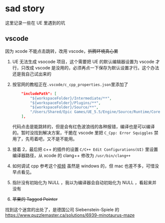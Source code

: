# sad story

这里记录一些在 UE 里遇到的坑

## vscode

因为 xcode 不能点击跳转，改用 vscode，~~折腾环境真心累~~

1. UE 无法生成 vsocode 项目，这个需要把 UE 的默认编辑器设置为 vscode 才行，只改成 vscode 是没用的，必须再点一下保存为默认设置才行。这个办法还是我自己试出来的
2. 按官网的教程正在`.vscode/c_cpp_properties.json`里添加了

   ```json
       "includePath": [
           "${workspaceFolder}/Intermediate/**",
           "${workspaceFolder}/Plugins/**",
           "${workspaceFolder}/Source/**",
           "/Users/Shared/Epic Games/UE_5.5/Engine/Source/Runtime/Core/Public/**"
       ],
   ```

   代码点击是能跳转的，但是会有红色波浪线的各种报错，编译也是可以编译的。暂时没找到解决方案，干脆在 vscode 里把 `C_Cpp: Error Squiggles` 禁用了，先苟着吧，又不是不能用。

3. 接着 2，最后把 c++ 的插件的设置 `C/C++ Edit Configurations(UI)` 里设置编译器路径，从 xcode 的 clang++ 修改为 `/usr/bin/clang++`
4. 如何调试 cpp 参考这个[视频](https://www.youtube.com/watch?v=YsqU1-hQdQo&ab_channel=SidaLiu) 虽然是 windows 的，但 mac 也差不多，可惜没早点看见。
5. 指针没有初始化为 NULL ，我以为编译器会自动初始化为 NULL ，看起来并没有
6. ~~苹果的 Tagged Pointer~~

找到这个迷宫的出处了，是德国公司 Siebenstein-Spiele 的 https://www.puzzlemaster.ca/solutions/6939-minotaurus-maze
